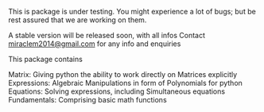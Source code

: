This is package is under testing.
You might experience a lot of bugs; but  be rest assured that we are working on them.

A stable version will be released soon, with all infos
Contact miraclem2014@gmail.com for any info and enquiries

This package contains

Matrix: Giving python the ability to work directly on Matrices explicitly
Expressions: Algebraic Manipulations in form of Polynomials for python
Equations: Solving expressions, including Simultaneous equations
Fundamentals: Comprising basic math functions